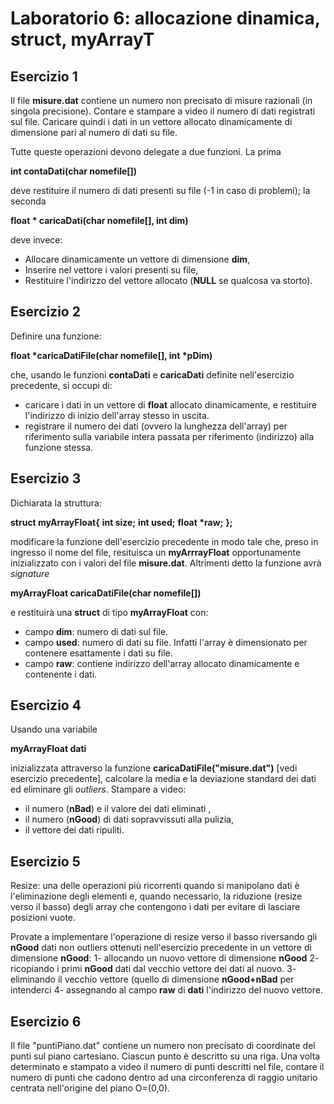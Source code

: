 # Laboratorio 6: allocazione dinamica, struct, myArrayT


## Esercizio 1
Il file __misure.dat__ contiene un numero non precisato di misure razionali (in singola precisione). Contare e stampare a video il numero di dati registrati sul file. Caricare quindi i dati in un vettore allocato dinamicamente di dimensione pari al numero di dati su file.

Tutte queste operazioni devono delegate a due funzioni. La prima

__int contaDati(char nomefile[])__

deve restituire il numero di dati presenti su file (-1 in caso di problemi); la seconda

__float * caricaDati(char nomefile[], int dim)__

deve invece:
- Allocare dinamicamente un vettore di dimensione __dim__,
- Inserire nel vettore i valori presenti su file,
- Restituire l'indirizzo del vettore allocato (__NULL__ se qualcosa va storto).

## Esercizio 2

Definire una funzione:

__float *caricaDatiFile(char nomefile[], int *pDim)__

che, usando le funzioni __contaDati__ e __caricaDati__ definite nell'esercizio precedente, si occupi di:

- caricare i dati in un vettore di __float__ allocato dinamicamente, e restituire l'indirizzo di inizio dell'array stesso in uscita.
- registrare il numero dei dati (ovvero la lunghezza dell'array) per riferimento sulla variabile intera passata per riferimento (indirizzo) alla funzione stessa.

## Esercizio 3

Dichiarata la struttura: 

__struct myArrayFloat{__
    __int size;__
    __int used;__
    __float *raw;__
__};__

modificare la funzione dell'esercizio precedente in modo tale che, preso in ingresso il nome del file, resituisca un __myArrrayFloat__ opportunamente inizializzato con i valori del file __misure.dat__. Altrimenti detto la funzione avrà _signature_

__myArrayFloat caricaDatiFile(char nomefile[])__

e restituirà una __struct__ di tipo __myArrayFloat__ con:

- campo __dim__: numero di dati sul file.
- campo __used__: numero di dati su file. Infatti l'array è dimensionato per contenere esattamente i dati su file.
- campo __raw__: contiene indirizzo dell'array allocato dinamicamente e contenente i dati. 
     

## Esercizio 4

Usando una variabile

__myArrayFloat dati__

inizializzata attraverso la funzione __caricaDatiFile("misure.dat")__ [vedi esercizio precedente], calcolare la media e la deviazione standard dei dati ed eliminare gli _outliers_. Stampare a video:
- il numero (__nBad__) e il valore dei dati eliminati ,
- il numero (__nGood__) di dati sopravvissuti alla pulizia,
- il vettore dei dati ripuliti.

## Esercizio 5

Resize: una delle operazioni più ricorrenti quando si manipolano dati è l'eliminazione degli elementi e, quando necessario, la riduzione (resize verso il basso) degli array che contengono i dati per evitare di lasciare posizioni vuote.

Provate a implementare l'operazione di resize verso il basso riversando gli __nGood__ dati non outliers ottenuti nell'esercizio precedente in un vettore di dimensione __nGood__:
1- allocando un nuovo vettore di dimensione __nGood__
2- ricopiando i primi __nGood__ dati dal vecchio vettore dei dati al nuovo.
3- eliminando il vecchio vettore (quello di dimensione __nGood+nBad__ per intenderci
4- assegnando al campo __raw__ di __dati__ l'indirizzo del nuovo vettore.

## Esercizio 6

Il file "puntiPiano.dat" contiene un numero non precisato di coordinate del punti sul piano cartesiano. Ciascun punto è descritto su una riga. Una volta determinato e stampato a video il numero di punti descritti nel file, contare il numero di punti che cadono dentro ad una circonferenza di raggio unitario centrata nell'origine del piano O=(0,0).



